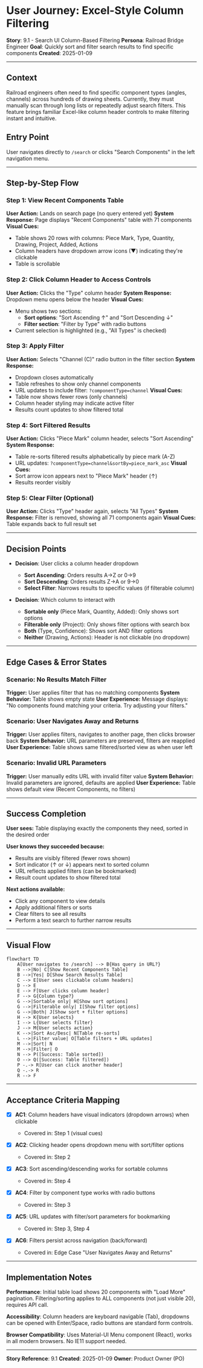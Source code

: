 # User Journey: Excel-Style Column Filtering

**Story**: 9.1 - Search UI Column-Based Filtering
**Persona**: Railroad Bridge Engineer
**Goal**: Quickly sort and filter search results to find specific components
**Created**: 2025-01-09

---

## Context

Railroad engineers often need to find specific component types (angles, channels) across hundreds of drawing sheets. Currently, they must manually scan through long lists or repeatedly adjust search filters. This feature brings familiar Excel-like column header controls to make filtering instant and intuitive.

## Entry Point

User navigates directly to `/search` or clicks "Search Components" in the left navigation menu.

---

## Step-by-Step Flow

### Step 1: View Recent Components Table
**User Action:** Lands on search page (no query entered yet)
**System Response:** Page displays "Recent Components" table with 71 components
**Visual Cues:**
- Table shows 20 rows with columns: Piece Mark, Type, Quantity, Drawing, Project, Added, Actions
- Column headers have dropdown arrow icons (▼) indicating they're clickable
- Table is scrollable

### Step 2: Click Column Header to Access Controls
**User Action:** Clicks the "Type" column header
**System Response:** Dropdown menu opens below the header
**Visual Cues:**
- Menu shows two sections:
  - **Sort options**: "Sort Ascending ↑" and "Sort Descending ↓"
  - **Filter section**: "Filter by Type" with radio buttons
- Current selection is highlighted (e.g., "All Types" is checked)

### Step 3: Apply Filter
**User Action:** Selects "Channel (C)" radio button in the filter section
**System Response:**
- Dropdown closes automatically
- Table refreshes to show only channel components
- URL updates to include filter: `?componentType=channel`
**Visual Cues:**
- Table now shows fewer rows (only channels)
- Column header styling may indicate active filter
- Results count updates to show filtered total

### Step 4: Sort Filtered Results
**User Action:** Clicks "Piece Mark" column header, selects "Sort Ascending"
**System Response:**
- Table re-sorts filtered results alphabetically by piece mark (A-Z)
- URL updates: `?componentType=channel&sortBy=piece_mark_asc`
**Visual Cues:**
- Sort arrow icon appears next to "Piece Mark" header (↑)
- Results reorder visibly

### Step 5: Clear Filter (Optional)
**User Action:** Clicks "Type" header again, selects "All Types"
**System Response:** Filter is removed, showing all 71 components again
**Visual Cues:** Table expands back to full result set

---

## Decision Points

- **Decision**: User clicks a column header dropdown
  - **Sort Ascending**: Orders results A→Z or 0→9
  - **Sort Descending**: Orders results Z→A or 9→0
  - **Select Filter**: Narrows results to specific values (if filterable column)

- **Decision**: Which column to interact with
  - **Sortable only** (Piece Mark, Quantity, Added): Only shows sort options
  - **Filterable only** (Project): Only shows filter options with search box
  - **Both** (Type, Confidence): Shows sort AND filter options
  - **Neither** (Drawing, Actions): Header is not clickable (no dropdown)

---

## Edge Cases & Error States

### Scenario: No Results Match Filter
**Trigger:** User applies filter that has no matching components
**System Behavior:** Table shows empty state
**User Experience:** Message displays: "No components found matching your criteria. Try adjusting your filters."

### Scenario: User Navigates Away and Returns
**Trigger:** User applies filters, navigates to another page, then clicks browser back
**System Behavior:** URL parameters are preserved, filters are reapplied
**User Experience:** Table shows same filtered/sorted view as when user left

### Scenario: Invalid URL Parameters
**Trigger:** User manually edits URL with invalid filter value
**System Behavior:** Invalid parameters are ignored, defaults are applied
**User Experience:** Table shows default view (Recent Components, no filters)

---

## Success Completion

**User sees:** Table displaying exactly the components they need, sorted in the desired order

**User knows they succeeded because:**
- Results are visibly filtered (fewer rows shown)
- Sort indicator (↑ or ↓) appears next to sorted column
- URL reflects applied filters (can be bookmarked)
- Result count updates to show filtered total

**Next actions available:**
- Click any component to view details
- Apply additional filters or sorts
- Clear filters to see all results
- Perform a text search to further narrow results

---

## Visual Flow

```mermaid
flowchart TD
    A[User navigates to /search] --> B{Has query in URL?}
    B -->|No| C[Show Recent Components Table]
    B -->|Yes| D[Show Search Results Table]
    C --> E[User sees clickable column headers]
    D --> E
    E --> F[User clicks column header]
    F --> G{Column type?}
    G -->|Sortable only| H[Show sort options]
    G -->|Filterable only| I[Show filter options]
    G -->|Both| J[Show sort + filter options]
    H --> K{User selects}
    I --> L{User selects filter}
    J --> M{User selects action}
    K -->|Sort Asc/Desc| N[Table re-sorts]
    L -->|Filter value| O[Table filters + URL updates]
    M -->|Sort| N
    M -->|Filter| O
    N --> P([Success: Table sorted])
    O --> Q([Success: Table filtered])
    P -.-> R[User can click another header]
    Q -.-> R
    R --> F
```

---

## Acceptance Criteria Mapping

- [x] **AC1**: Column headers have visual indicators (dropdown arrows) when clickable
  - Covered in: Step 1 (visual cues)

- [x] **AC2**: Clicking header opens dropdown menu with sort/filter options
  - Covered in: Step 2

- [x] **AC3**: Sort ascending/descending works for sortable columns
  - Covered in: Step 4

- [x] **AC4**: Filter by component type works with radio buttons
  - Covered in: Step 3

- [x] **AC5**: URL updates with filter/sort parameters for bookmarking
  - Covered in: Step 3, Step 4

- [x] **AC6**: Filters persist across navigation (back/forward)
  - Covered in: Edge Case "User Navigates Away and Returns"

---

## Implementation Notes

**Performance**: Initial table load shows 20 components with "Load More" pagination. Filtering/sorting applies to ALL components (not just visible 20), requires API call.

**Accessibility**: Column headers are keyboard navigable (Tab), dropdowns can be opened with Enter/Space, radio buttons are standard form controls.

**Browser Compatibility**: Uses Material-UI Menu component (React), works in all modern browsers. No IE11 support needed.

---

**Story Reference**: 9.1
**Created**: 2025-01-09
**Owner**: Product Owner (PO)
